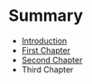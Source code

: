 # Summary

* [Introduction](README.md)
* [First Chapter](chapter1.md)
* [Second Chapter](second_chapter.md)
* Third Chapter

